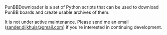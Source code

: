 PunBBDownloader is a set of Python scripts that can be used to download PunBB boards and create usable archives of them.

It is not under active maintenance. Please send me an email (sander.dijkhuis@gmail.com) if you're interested in continuing development.